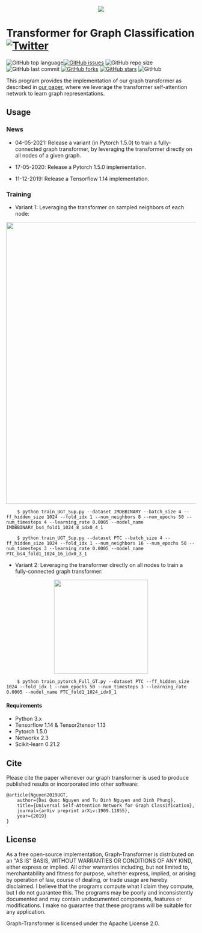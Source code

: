 <p align="center">
	<img src="https://github.com/daiquocnguyen/U2GNN/blob/master/logo.png">
</p>

# Transformer for Graph Classification<a href="https://twitter.com/intent/tweet?text=Wow:&url=https%3A%2F%2Fgithub.com%2Fdaiquocnguyen%2FU2GNN%2Fblob%2Fmaster%2FREADME.md"><img alt="Twitter" src="https://img.shields.io/twitter/url?style=social&url=https%3A%2F%2Ftwitter.com%2Fdaiquocng"></a>

<img alt="GitHub top language" src="https://img.shields.io/github/languages/top/daiquocnguyen/U2GNN"><a href="https://github.com/daiquocnguyen/U2GNN/issues"><img alt="GitHub issues" src="https://img.shields.io/github/issues/daiquocnguyen/U2GNN"></a>
<img alt="GitHub repo size" src="https://img.shields.io/github/repo-size/daiquocnguyen/U2GNN">
<img alt="GitHub last commit" src="https://img.shields.io/github/last-commit/daiquocnguyen/U2GNN">
<a href="https://github.com/daiquocnguyen/U2GNN/network"><img alt="GitHub forks" src="https://img.shields.io/github/forks/daiquocnguyen/U2GNN"></a>
<a href="https://github.com/daiquocnguyen/U2GNN/stargazers"><img alt="GitHub stars" src="https://img.shields.io/github/stars/daiquocnguyen/U2GNN"></a>
<img alt="GitHub" src="https://img.shields.io/github/license/daiquocnguyen/U2GNN">

This program provides the implementation of our graph transformer as described in [our paper](https://arxiv.org/pdf/1909.11855.pdf), where we leverage the transformer self-attention network to learn graph representations.

## Usage

### News

- 04-05-2021: Release a variant (in Pytorch 1.5.0) to train a fully-connected graph transformer, by leveraging the transformer directly on all nodes of a given graph.

- 17-05-2020: Release a Pytorch 1.5.0 implementation. 

- 11-12-2019: Release a Tensorflow 1.14 implementation.

### Training

- Variant 1: Leveraging the transformer on sampled neighbors of each node:

<p align="center">
	<img src="https://github.com/daiquocnguyen/U2GNN/blob/master/UGT.png" width="750">
</p>

		$ python train_UGT_Sup.py --dataset IMDBBINARY --batch_size 4 --ff_hidden_size 1024 --fold_idx 1 --num_neighbors 8 --num_epochs 50 --num_timesteps 4 --learning_rate 0.0005 --model_name IMDBBINARY_bs4_fold1_1024_8_idx0_4_1
	
		$ python train_UGT_Sup.py --dataset PTC --batch_size 4 --ff_hidden_size 1024 --fold_idx 1 --num_neighbors 16 --num_epochs 50 --num_timesteps 3 --learning_rate 0.0005 --model_name PTC_bs4_fold1_1024_16_idx0_3_1

- Variant 2: Leveraging the transformer directly on all nodes to train a fully-connected graph transformer:

<p align="center">
	<img src="https://github.com/daiquocnguyen/U2GNN/blob/master/UGformer_v2.png" width="250">
</p>
		 
		$ python train_pytorch_Full_GT.py --dataset PTC --ff_hidden_size 1024 --fold_idx 1 --num_epochs 50 --num_timesteps 3 --learning_rate 0.0005 --model_name PTC_fold1_1024_idx0_1
		

#### Requirements
- Python 	3.x
- Tensorflow 	1.14 & Tensor2tensor 1.13
- Pytorch 1.5.0
- Networkx 	2.3
- Scikit-learn	0.21.2

## Cite  
Please cite the paper whenever our graph transformer is used to produce published results or incorporated into other software:

	@article{Nguyen2019UGT,
		author={Dai Quoc Nguyen and Tu Dinh Nguyen and Dinh Phung},
		title={Universal Self-Attention Network for Graph Classification},
		journal={arXiv preprint arXiv:1909.11855},
		year={2019}
	}

## License
As a free open-source implementation, Graph-Transformer is distributed on an "AS IS" BASIS, WITHOUT WARRANTIES OR CONDITIONS OF ANY KIND, either express or implied. All other warranties including, but not limited to, merchantability and fitness for purpose, whether express, implied, or arising by operation of law, course of dealing, or trade usage are hereby disclaimed. I believe that the programs compute what I claim they compute, but I do not guarantee this. The programs may be poorly and inconsistently documented and may contain undocumented components, features or modifications. I make no guarantee that these programs will be suitable for any application.

Graph-Transformer is licensed under the Apache License 2.0.
